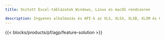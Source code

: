 ```yaml
---
title: Osztott Excel-táblázatok Windows, Linux és macOS rendszeren 

description: Ingyenes alkalmazás és API-k az XLS, XLSX, XLSB, XLSM és ODS fájlok felosztásához
---
```

{{< blocks/products/pf/agp/feature-solution >}} 
